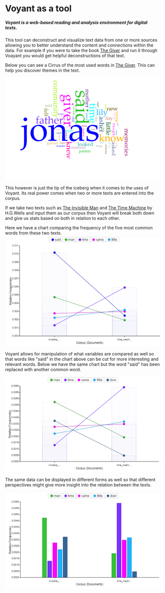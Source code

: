 # Voyant as a tool

##### Voyant is a web-based reading and analysis environment for digital texts.  
This tool can deconstruct and visualize text data from one or more sources allowing you to better understand the content and connections within the data.  For example if you were to take the book [The Giver][giver] and run it through Voayant you would get helpful deconstructions of that text.  

Below you can see a Cirrus of the most used words in [The Giver][giver].  This can help you discover themes in the text.

![Giver Cirrus](Giver-Cirrus2.png)

This however is just the tip of the iceberg when it comes to the uses of Voyant.  Its real power comes when two or more texts are entered into the corpus.

If we take two texts such as [The Invisible Man][invisible_man] and [The Time Machine][time_machine] by H.G.Wells and input them as our corpus then Voyant will break both down and give us stats based on both in relation to each other.  

Here we have a chart comparing the frequency of the five most common words from these two texts.
![Frequency-Chart](Frequency_chart.png)

Voyant allows for manipulation of what variables are compared as well so that  words like "said" in the chart above can be cut for more interesting and relevant words.  Below we have the same chart but the word "said" has been replaced with another common word.

![Frequency-Chart-2](Frequency_chart_altered.png)

The same data can be displayed in different forms as well so that different perspectives might give more insight into the relation between the texts.

![Frequency-Chart-3](Frequency_chart_bar.png)





[time_machine]: time_machine_text.txt "The Time Machine"
[invisible_man]: invisible_man_text.txt "The Invisible Man"
[giver]: thegiver.pdf "The Giver"
